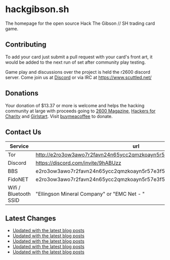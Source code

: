 # hackgibson.sh
The homepage for the open source Hack The Gibson // SH trading card game.


## Contributing

To add your card just submit a pull request with your card's front art, it would be added to the next run of set after community play testing.

Game play and discussions over the project is held the r2600 discord server. Come join us at [Discord](https://discord.com/invite/9hABUzz) or via IRC at https://www.scuttled.net/


## Donations

Your donation of $13.37 or more is welcome and helps the hacking community at large with proceeds going to [2600 Magazine](https://2600.com/), [Hackers for Charity](https://hackersforcharity.org) and [Girlstart](https://girlstart.org).  Visit [buymeacoffee](https://www.buymeacoffee.com/hackgibson.sh) to donate.


## Contact Us

Service | url
-|-
Tor | http://e2ro3ow3awo7r2favn24n65ycc2qmzkoayn5r57e3f56nvjwdcgg32ad.onion
Discord | https://discord.com/invite/9hABUzz
BBS | e2ro3ow3awo7r2favn24n65ycc2qmzkoayn5r57e3f56nvjwdcgg32ad.onion:23
FidoNET | e2ro3ow3awo7r2favn24n65ycc2qmzkoayn5r57e3f56nvjwdcgg32ad.onion:24554
Wifi / Bluetooth SSID | "Ellingson Mineral Company" or "EMC Net - <fidonet address>"

## Latest Changes
<!-- BLOG-POST-LIST:START -->
- [Updated with the latest blog posts](https://github.com/DFW2600/hackgibson.sh/commit/3bac031469d1744ffe34ea06cc1e54a0c6c659eb)
- [Updated with the latest blog posts](https://github.com/DFW2600/hackgibson.sh/commit/e2e4e19a4fffbe60f62843aaaa6e9154ccdbfde2)
- [Updated with the latest blog posts](https://github.com/DFW2600/hackgibson.sh/commit/dd158866b7a7d5138777f02ad6bc69bef5a624d5)
- [Updated with the latest blog posts](https://github.com/DFW2600/hackgibson.sh/commit/5394b4089ebed9bd5e2c7b171cc8d46bcc4491a9)
- [Updated with the latest blog posts](https://github.com/DFW2600/hackgibson.sh/commit/0f3e5992dffec6c92922d44c5b824b5be3380d59)
<!-- BLOG-POST-LIST:END -->
